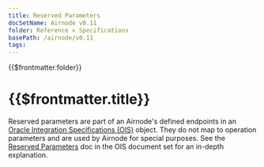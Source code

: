 ```yaml
---
title: Reserved Parameters
docSetName: Airnode v0.11
folder: Reference > Specifications
basePath: /airnode/v0.11
tags:
---
```


<TitleSpan>{{$frontmatter.folder}}</TitleSpan>

# {{$frontmatter.title}}

<VersionWarning/>

<!--TocHeader /> <TOC class="table-of-contents" :include-level="[2,4]" /-->

Reserved parameters are part of an Airnode's defined endpoints in an
[Oracle Integration Specifications (OIS)](/ois/v2.0/) object. They do not map to
operation parameters and are used by Airnode for special purposes. See the
[Reserved Parameters](/ois/v2.0/reserved-parameters.md) doc in the OIS document
set for an in-depth explanation.

